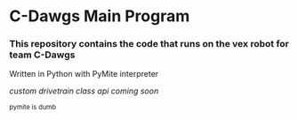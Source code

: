 # C-Dawgs Main Program

### This repository contains the code that runs on the vex robot for team C-Dawgs
Written in Python with PyMite interpreter


*custom drivetrain class api coming soon*

<sub>pymite is dumb</sub>
